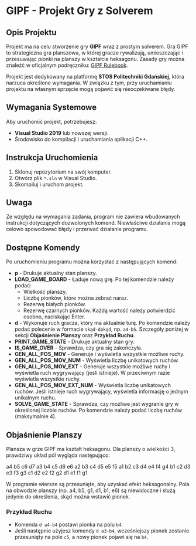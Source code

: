 # GIPF - Projekt Gry z Solverem

## Opis Projektu
Projekt ma na celu stworzenie gry **GIPF** wraz z prostym solverem. Gra GIPF to strategiczna gra planszowa, w której gracze rywalizują, umieszczając i przesuwając pionki na planszy w kształcie heksagonu. Zasady gry można znaleźć w oficjalnym podręczniku: [GIPF Rulebook](https://cdn.1j1ju.com/medias/a9/6b/ca-gipf-rulebook.pdf).

Projekt jest dedykowany na platformę **STOS Politechniki Gdańskiej**, która narzuca określone wymagania. W związku z tym, przy uruchamianiu projektu na własnym sprzęcie mogą pojawić się nieoczekiwane błędy.

## Wymagania Systemowe
Aby uruchomić projekt, potrzebujesz:
- **Visual Studio 2019** lub nowszej wersji.
- Środowisko do kompilacji i uruchamiania aplikacji C++.

## Instrukcja Uruchomienia
1. Sklonuj repozytorium na swój komputer.
2. Otwórz plik `*.sln` w Visual Studio.
3. Skompiluj i uruchom projekt.

## Uwaga
Ze względu na wymagania zadania, program nie zawiera wbudowanych instrukcji dotyczących dozwolonych komend. Niewłaściwe działania mogą celowo spowodować błędy i przerwać działanie programu.

## Dostępne Komendy
Po uruchomieniu programu można korzystać z następujących komend:

- **p** - Drukuje aktualny stan planszy.
- **LOAD_GAME_BOARD** - Ładuje nową grę. Po tej komendzie należy podać:
  - Wielkość planszy.
  - Liczbę pionków, które można zebrać naraz.
  - Rezerwę białych pionków.
  - Rezerwę czarnych pionków.
  Każdą wartość należy potwierdzić osobno, naciskając Enter.
- **d** - Wykonuje ruch gracza, który ma aktualnie turę. Po komendzie należy podać polecenie w formacie `skąd-dokąd`, np. `a4-b5`. Szczegóły poniżej w sekcji **Objaśnienie Planszy** oraz **Przykład Ruchu**.
- **PRINT_GAME_STATE** - Drukuje aktualny stan gry.
- **IS_GAME_OVER** - Sprawdza, czy gra się zakończyła.
- **GEN_ALL_POS_MOV** - Generuje i wyświetla wszystkie możliwe ruchy.
- **GEN_ALL_POS_MOV_NUM** - Wyświetla liczbę unikatowych ruchów.
- **GEN_ALL_POS_MOV_EXT** - Generuje wszystkie możliwe ruchy i wyświetla ruch wygrywający (jeśli istnieje). W przeciwnym razie wyświetla wszystkie ruchy.
- **GEN_ALL_POS_MOV_EXT_NUM** - Wyświetla liczbę unikatowych ruchów. Jeśli istnieje ruch wygrywający, wyświetla informację o jednym unikalnym ruchu.
- **SOLVE_GAME_STATE** - Sprawdza, czy możliwe jest wygranie gry w określonej liczbie ruchów. Po komendzie należy podać liczbę ruchów (maksymalnie 4).

## Objaśnienie Planszy
Plansza w grze GIPF ma kształt heksagonu. Dla planszy o wielkości 3, prawdziwy układ pól wygląda następująco:

a4 b5 c6 d7
a3 b4 c5 d6 e6
a2 b3 c4 d5 e5 f5
a1 b2 c3 d4 e4 f4 g4
   b1 c2 d3 e3 f3 g3
      c1 d2 e2 f2 g2
         d1 e1 f1 g1

W programie wiersze są przesunięte, aby uzyskać efekt heksagonalny. Pola na obwodzie planszy (np. a4, b5, g1, d1, b1, e6) są niewidoczne i służą jedynie do określenia, skąd można wstawić pionek.

### Przykład Ruchu
- Komenda `d a4-b4` postawi pionka na polu `b4`.
- Jeśli następnie użyjesz komendy `d a3-b4`, wcześniejszy pionek zostanie przesunięty na pole `c5`, a nowy pionek pojawi się na `b4`.
